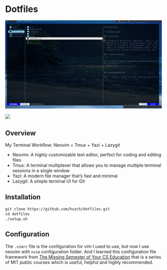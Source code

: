 # Dotfiles

![](dwm&st.png)

![](show.gif)

## Overview

My Terminal Workflow: Neovim + Tmux + Yazi + Lazygit
- Neovim: A highly customizable text editor, perfect for coding and editing files
- Tmux: A terminal multiplexer that allows you to manage multiple terminal sessions in a single window
- Yazi: A modern file manager that’s fast and minimal
- Lazygit: A simple terminal UI for Git

## Installation

```
git clone https://github.com/huzch/dotfiles.git
cd dotfiles
./setup.sh
```

## Configuration

The `.vimrc` file is the configuration for vim I used to use, but now I use neovim with `nvim` configuration folder. And I learned this configuration file framework from [The Missing Semester of Your CS Education](https://missing.csail.mit.edu/) that is a series of MIT public courses which is useful, helpful and highly recommended.
